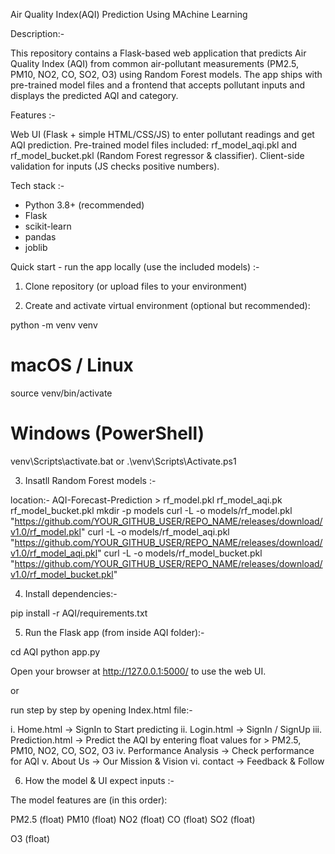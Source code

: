 Air Quality Index(AQI) Prediction Using MAchine Learning



Description:-

This repository contains a Flask-based web application that predicts Air Quality Index (AQI) from common air-pollutant measurements (PM2.5, PM10, NO2, CO, SO2, O3) using Random Forest models. The app ships with pre-trained model files and a frontend that accepts pollutant inputs and displays the predicted AQI and category.


Features :-

Web UI (Flask + simple HTML/CSS/JS) to enter pollutant readings and get AQI prediction.
Pre-trained model files included: rf_model_aqi.pkl and rf_model_bucket.pkl (Random Forest regressor & classifier).
Client-side validation for inputs (JS checks positive numbers).


Tech stack :-

* Python 3.8+ (recommended)
* Flask
* scikit-learn
* pandas
* joblib


Quick start - run the app locally (use the included models) :-

1. Clone repository (or upload files to your environment)

2. Create and activate virtual environment (optional but recommended):

python -m venv venv
# macOS / Linux
source venv/bin/activate
# Windows (PowerShell)
venv\Scripts\activate.bat
or
.\venv\Scripts\Activate.ps1


3. Insatll Random Forest models :-

location:-  AQI-Forecast-Prediction > rf_model.pkl
                                    rf_model_aqi.pk
                                    rf_model_bucket.pkl
mkdir -p models
curl -L -o models/rf_model.pkl        "https://github.com/YOUR_GITHUB_USER/REPO_NAME/releases/download/v1.0/rf_model.pkl"
curl -L -o models/rf_model_aqi.pkl    "https://github.com/YOUR_GITHUB_USER/REPO_NAME/releases/download/v1.0/rf_model_aqi.pkl"
curl -L -o models/rf_model_bucket.pkl "https://github.com/YOUR_GITHUB_USER/REPO_NAME/releases/download/v1.0/rf_model_bucket.pkl"

4. Install dependencies:-

pip install -r AQI/requirements.txt


5. Run the Flask app (from inside AQI folder):-

cd AQI
python app.py

Open your browser at http://127.0.0.1:5000/ to use the web UI.

or

run step by step by opening Index.html file:-

i. Home.html -> SignIn to Start predicting
ii. Login.html -> SignIn / SignUp 
iii. Prediction.html -> Predict the AQI by entering float values for > PM2.5, PM10, NO2, CO, SO2, O3
iv. Performance Analysis -> Check performance for AQI 
v. About Us -> Our Mission & Vision 
vi. contact -> Feedback & Follow


6. How the model & UI expect inputs :-

The model features are (in this order):

PM2.5 (float)
PM10 (float)
NO2 (float)
CO (float)
SO2 (float)

O3 (float)
